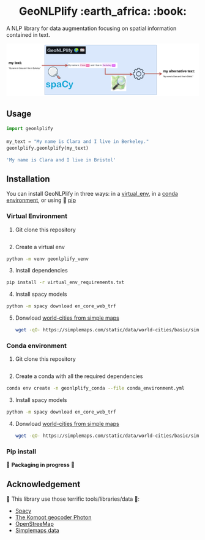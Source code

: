 <h1 align="center"> GeoNLPlify
:earth_africa: :book:
</h1>

A NLP library for data augmentation focusing on spatial information contained in text.

<p align="center">
  <img src="./readme_ressources/geonlplify_example_schema.png" />
</p>


## Usage
```python
import geonlplify

my_text = "My name is Clara and I live in Berkeley."
geonlplify.geonlplify(my_text)
```
```bash
'My name is Clara and I live in Bristol'
```

## Installation
You can install GeoNLPlify in three ways: in a [virtual_env](#virtual-environment), in a [conda environment](#conda-environment), or using :construction: [pip](#pip-install)
### Virtual Environment
1. Git clone this repository
  ```bash
  
  ```
2. Create a virtual env
  ```bash
  python -m venv geonlplify_venv
  ```
3. Install dependencies
  ```bash
  pip install -r virtual_env_requirements.txt
  ```
4. Install spacy models
  ```bash 
  python -m spacy download en_core_web_trf
  ```
5. Donwload [world-cities from simple maps](https://simplemaps.com/data/world-cities)
    ```bash
    wget -qO- https://simplemaps.com/static/data/world-cities/basic/simplemaps_worldcities_basicv1.75.zip  | bsdtar -xvf- -C ./geonlplify/simplemaps/
    ```
### Conda environment
1. Git clone this repository
  ```bash
  
  ```
2. Create a conda with all the required dependencies
  ```bash
  conda env create -n geonlplify_conda --file conda_environment.yml
  ```
3. Install spacy models
  ```bash 
  python -m spacy download en_core_web_trf
  ```
4. Donwload [world-cities from simple maps](https://simplemaps.com/data/world-cities)
    ```bash
    wget -qO- https://simplemaps.com/static/data/world-cities/basic/simplemaps_worldcities_basicv1.75.zip  | bsdtar -xvf- -C ./geonlplify/simplemaps/
    ```
### Pip install
:construction: **Packaging in progress** :construction:

## Acknowledgement
:pray: This library use those terrific tools/libraries/data :muscle::
+ [Spacy](https://spacy.io/)
+ [The Komoot geocoder Photon](https://photon.komoot.io/)
+ [OpenStreeMap](https://www.openstreetmap.org/copyright)
+ [Simplemaps data](https://simplemaps.com/data/world-cities)